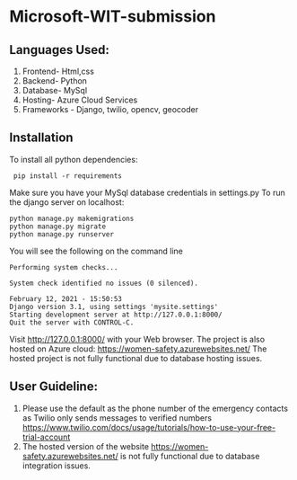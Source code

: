# Microsoft-WIT-submission
## Languages Used:
1. Frontend- Html,css
2. Backend- Python
3. Database- MySql
4. Hosting- Azure Cloud Services
5. Frameworks - Django, twilio, opencv, geocoder
## Installation
To install all python dependencies:
```
 pip install -r requirements
```
Make sure you have your MySql database credentials in settings.py
To run the django server on localhost:
```
python manage.py makemigrations 
python manage.py migrate
python manage.py runserver
```
You will see the following on the command line
```
Performing system checks...

System check identified no issues (0 silenced).

February 12, 2021 - 15:50:53
Django version 3.1, using settings 'mysite.settings'
Starting development server at http://127.0.0.1:8000/
Quit the server with CONTROL-C.
```

Visit http://127.0.0.1:8000/ with your Web browser.
The project is also hosted on Azure cloud: https://women-safety.azurewebsites.net/
The hosted project is not fully functional due to database hosting issues.
## User Guideline:
1. Please use the default as the phone number of the emergency contacts as Twilio only sends messages to verified numbers
https://www.twilio.com/docs/usage/tutorials/how-to-use-your-free-trial-account
2. The hosted version of the website https://women-safety.azurewebsites.net/  is not fully functional due to database integration issues.
